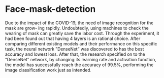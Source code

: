 # Face-mask-detection
Due to the impact of the COVID-19, the need of image recognition for the mask are grow- ing rapidly. Undoubtedly, using machines to check the wearing of mask can greatly save the labor cost. Through the experiment, it had been found out that having 4 layers is an rational choice. After comparing different existing models and their performance on this specific task, the neural network ”DenseNet” was discovered to has the best accuracy and lowest loss. After that, the research specified on to the ”DenseNet” network, by changing its learning rate and activation function, the model has successfully reach the accuracy of 99.5%, performing the image classification work just as intended.
